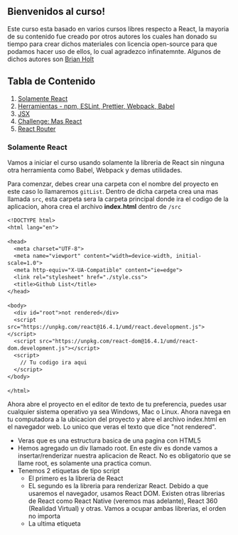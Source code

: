 ## Bienvenidos al curso!

Este curso esta basado en varios cursos libres respecto a React, la mayoria de su contenido fue creado por otros autores los cuales han donado su tiempo para crear dichos materiales con licencia open-source para que podamos hacer uso de ellos, lo cual agradezco infinatemnte. Algunos de dichos autores son [Brian Holt](https://github.com/btholt)

## Tabla de Contenido

1. [Solamente React](#react)
2. [Herramientas - npm, ESLint, Prettier, Webpack, Babel](#herramientas)
3. [JSX](#jsx)
4. [Challenge: Mas React](#challenge1)
5. [React Router](#react-router)

### <a name="react">Solamente React</a>

Vamos a iniciar el curso usando solamente la libreria de React sin ninguna otra herramienta como Babel, Webpack y demas utilidades.

Para comenzar, debes crear una carpeta con el nombre del proyecto en este caso lo llamaremos `gitList`. Dentro de dicha carpeta crea una mas llamada `src`, esta carpeta sera la carpeta principal donde ira el codigo de la aplicacion, ahora crea el archivo **index.html** dentro de `/src`

```
<!DOCTYPE html>
<html lang="en">

<head>
  <meta charset="UTF-8">
  <meta name="viewport" content="width=device-width, initial-scale=1.0">
  <meta http-equiv="X-UA-Compatible" content="ie=edge">
  <link rel="stylesheet" href="./style.css">
  <title>Github List</title>
</head>

<body>
  <div id="root">not rendered</div>
  <script src="https://unpkg.com/react@16.4.1/umd/react.development.js"></script>
  <script src="https://unpkg.com/react-dom@16.4.1/umd/react-dom.development.js"></script>
  <script>
    // Tu codigo ira aqui
  </script>
</body>

</html>
```

Ahora abre el proyecto en el editor de texto de tu preferencia, puedes usar cualquier sistema operativo ya sea Windows, Mac o Linux. Ahora navega en tu computadora a la ubicacion del proyecto y abre el archivo index.html en el navegador web. Lo unico que veras el texto que dice "not rendered".

- Veras que es una estructura basica de una pagina con HTML5
- Hemos agregado un div llamado root. En este div es donde vamos a insertar/renderizar nuestra aplicacion de React. No es obligatorio que se llame root, es solamente una practica comun.
- Tenemos 2 etiquetas de tipo script
  - El primero es la libreria de React
  - EL segundo es la libreria para renderizar React. Debido a que usaremos el navegador, usamos React DOM. Existen otras librerias de React como React Native (veremos mas adelante), React 360 (Realidad Virtual) y otras. Vamos a ocupar ambas librerias, el orden no importa
  - La ultima etiqueta <script> es donde vamos a colocar nuestro codigo.

En la ultima etiqueta, agrega el siguiente codigo.

```
const App = () => {
  return React.createElement(
    "div",
    {},
    React.createElement("h1", {}, "Lista de proyectos de GitHub!")
  );
};

ReactDOM.render(React.createElement(App), document.getElementById("root"));
```

Esta es la aplicacion de React mas simple que podamos construir.

- El primer paso es hacer nuestro propio Componente, App. React es todo relacionado a crear componentes. Luego tomar dichos componentes y crear otros componentes basados en esos.
- Hay 2 tipos de Componentes, componentes funcionales y componentes de clases. Este es un componente funcional. Luego veremos los componentes de clases.
- Un componente funcional _debe_ retornar siempre codigo de HTML (lo cual `React.createElement` genera).
- Basicamente estamos creando una etiqueta div con una etiqueta h1 y el texto de dicho titulo.
- `ReatDOM.render` es quien tomar nuestro componente `App` y lo agrega al DOM (en nuestro caso lo estamos agregando al elemento `root`)
- Puedes notar que estamos usando `React.createElement` con `App` como parametro para `ReactDOM.render`. Necesitamos instanciar `App` para poder renderizarlo.

Ahora bien, vamos a separar nuestros componentes de React de nuestro archivo index.html, dentro de la carpeta `/src` crea un archivo nuevo llamado `App.js`, lueg corta el codigo de React de index.html y pegalo dentro del archivo recien creado.

```
// ./src/App.js
const App = () => {
  return React.createElement(
    "div",
    {},
    React.createElement("h1", {}, "Lista de proyectos de GitHub!")
  );
};

ReactDOM.render(React.createElement(App), document.getElementById("root"));
```

Ahora hacemos referencia al nuevo archivo de Javascript dentro del index.html.

```
<!DOCTYPE html>
<html lang="en">

<head>
  <meta charset="UTF-8">
  <meta name="viewport" content="width=device-width, initial-scale=1.0">
  <meta http-equiv="X-UA-Compatible" content="ie=edge">
  <link rel="stylesheet" href="./style.css">
  <title>Github List</title>
</head>

<body>
  <div id="root">not rendered</div>
  <script src="https://unpkg.com/react@16.4.1/umd/react.development.js"></script>
  <script src="https://unpkg.com/react-dom@16.4.1/umd/react-dom.development.js"></script>
  <script src="./App.js"></script>
</body>

</html>
```

### <a name="herramientas">Herramientas - npm, ESLint, Prettier, Webpack, Babel</a>

#### npm

npm no significa Node Package Manager. Sin embargo, es el package manager para Node.

Para poder iniciar un proyecto de npm, necesitas ejecutar `npm init` en la ruta principal de tu proyecto Si no tienes Node.js instalado, favor instalalo. Cuando ejecutes `npm init` te hara una serie de preguntas. Si no sabes las respuestas o no te interesan, solamente presiona enter. Siempre podras modifica el archivo package.json luego. Esto nos permitira poder dar inicio y poder agregar paquetes.

#### Calidad de Codigo

Es muy importante escribir codigo de calidad. Puede que existan otras librerias para mantener un codigo de calidad, pero las siguientes son las que yo uso y recomiendo.

#### Prettier

Prettier es una excelente herramienta que se encarga de "mejorar" la estetica de nuestro cdigo, donde agregar identacion, cuanta identacion, cuando hacer enters, etc etc.

Vamos a integrar Prettier en nuestro proyecto, puedes instalar Prettier de forma global `npm install --global prettier`. Para probar prettier y ver los resultados de nuestro codigo formateado con las configuraciones predeterminadas de Prettier, debes ejecutar el siguiente codigo dentro de la carpeta `./src` de tu proyecto `prettier App.js`. Si dicho formato te parece bien, puedes ejecutar `prettier --write App.js` y de esa forma Prettier formateara tu codigo por ti (Cool!, ;)).

Prettier funciona de maravilla con Visual Studio Code (editor que Yo les recomendaria). Solo se debe descargar la extension de Prettier. Pro tip: Configuralo para que solamente se ejecute cuando detecte un archivo de configuracion de Prettier.

Para que la herramienta sepa que tenemos un proyecto con Prettier, vamos a crear un archivo llamado `.prettierrc` en la ruta principal de nuestro proyecto y colocar `{}` dentro. Esto le avisa a Prettier de que usaremos la configuracion predeterminada.

#### npm/Yarn scripts

Puede ser muy dificil tener recordar todos los comandos de nuestro CLI para ejecutarlos en nuestro proyecto. Podemos agregar comandos a nuestro proyecto y luego simplemente ejecutarlos.

Primero ejecuta `npm install -D prettier`. `-D` significa solamente para ambiente de desarrollo. Luego dentro del archivo `package.json` en la seccion de "scripts" agrega lo siguiente:

```
"scripts": {
	"format": "prettier --write \"src/**/*.{js,jsx}\"",
},
```

Ahora puedes ejecutar `yarn format` o `npm run format` y ejecutara dicho comando automaticamente.

#### ESLint

Aparte de Prettier que se encarga de formatear nuestro codigo, se recomienda usar una herramienta que obligue a seguir algunos estilos.

Primero que nada ejecuta, `npm install -D eslint` para instalar eslint como dependencia de tu proyecto, luego configuras tu proyecto para que use eslint.

Existen decenas de configuraciones para ESLint y puedes usar la que quieras. La Airbnb es sin duda la mas popular. Vamos a crear el archivo `.eslintrc.json` el cual es el archivo de configuracion de eslint para nuestro proyecto.

```
{
  "extends": ["eslint:recommended", "prettier", "prettier/react"],
  "plugins": [],
  "parserOptions": {
    "ecmaVersion": 2016,
    "sourceType": "module",
    "ecmaFeatures": {
      "jsx": true
    }
  },
  "env": {
    "es6": true,
    "browser": true,
    "node": true
  }
}
```

Esta es una combinacion de configuracions para ESLint y Pretier. Lo mas probable ocupes instalar un par de librerias mas para la configuracion entre ESLint y Prettier, ejecuta el siguiente comando en la carpeta principal de tu proyecto `npm install -D eslint-config-prettier`

Ejecuta el comando `./node_modules/.bin/eslint src/App.js` y veras que te muestra posiblemente varios errores.

Ahora agrega el siguiente comando dentro del package.json

```
"lint": "eslint **/*.{js,jsx} --quiet"
```

ESLint tambien tiene un plugin para integrarlo con Visual Studio Code, lo cual te sugiero que lo hagas. Al final, luego de implementar Prettier y ESLint, la seccion de scripts del package.json luce de la siguiente manera:

```
"scripts": {
    "format": "prettier --write \"src/**/*.{js,jsx}\"",
    "lint": "eslint **/*.{js,jsx} --quiet"
  },
```

#### Webpack y Babel

Ya que tenemos asegurado nuestro codigo limpio usando un linter y que podemos ejecutar nuestros comandos cortesia de npm, vamos a trabajar en la compilacion/build de nuestro codigo. Para esto, vamos a utilizar Webpack y Babel.

#### Webpack

Webpack es una increible herramienta que salio hace unos 3 años al mercado y los desarrolladores con React lo han tomado como una de las herramientas principales debido a sus funcionalidades. En este curso solamente cubriremos los conceptos basicos de Webpack (debido a que es extenso) y nos concentraremos unicamente en 2 funcionalidades: compilacion de modulos y la habilidad de insertarle loaders.

Mas adelante durante la clase usaremos `create-react-app` para crear nuestros proyectos de React, pero por ahora, vale la pena que primero conozcamos los fundamentos de React, Webpack y Babel para que sepamos que sucede detras del telon de `create-react-app`.

Basicamente, **el trabajo de Webpack es combinar todos nuestros archivos de Javascript donde residen nuestros componentes en un solo archivo.**

Lo siguiente que debemos hacer es agregar la libreria de React y ReactDOM como dependencias de nuestro proyecto, pare ello ejecuta el siguiente comando `npm install -S react react-dom`

Dentro de nuestro componente `./src/App.js` vamos a escribir el siguiente codigo al inicio.

```
import React from "react";
import { render } from "react-dom";
...
render(React.createElement(App), document.getElementById("root"));
```

Seguido de eso, vamos a instalar Webpack como dependencia de desarrollo para nuestro proyecto, ejecuta el siguiente comando en la ruta principal de tu proyecto `npm install -D webpack webpack-cli`.

Ahora, vamos a reestructurar los archivos en nuestro proyecto, vamos a crear una carpeta llamada `dist` en la ruta principal y moveremos nuestro archivo index.html de `./src/index.html` hacia `./dist/index.html`.

```
dist
  index.html
src
  App.js
```

Luego, necesitamos modificar nuestro archivo `index.html` de la siguiente manera.

```
<!DOCTYPE html>
<html lang="en">

<head>
  <meta charset="UTF-8">
  <meta name="viewport" content="width=device-width, initial-scale=1.0">
  <meta http-equiv="X-UA-Compatible" content="ie=edge">
  <link rel="stylesheet" href="./style.css">
  <title>Github List</title>
</head>

<body>
  <div id="root">not rendered</div>
  <script src="main.js"></script>
</body>

</html>
```

Como ya tenemos importadas las librerias de React y ReactDOM, ya no ocupamos hacer referencia a ellas desde el index.html, de ahora en adelante, solamente haremos referencia a un nuevo archivo que todavia no tenemos `<script src="main.js"></script>`.

Ahora si, vamos a ver Webpack en accion (finalmente :smile:), para ello desde nuestro terminal en la ruta de nuestro proyecto ejecutamos el siguiente comando
`./node_modules/.bin/webpack src/App.js`

Lo que acabamos de hacer es indicarle a webpack que nos haga un bundle(unificacion) de nuestro componente App.js y automaticamente nos crea el archivo `./dist/main.js`. Dentro de dicho archivo tenemos compilado nuestro codigo de React de nuestro componente App.js, mas adelante, cuando hagamos mas componentes de React para nuestro proyecto, crearemos mas archivos con extension `*.js`, es alli donde webpack entra en escena, creando un solo archivo para nuestros componentes junto con todas y cada una de las dependencias entre dichos archivos.

![Webpack](/img/webpack.png)
Imagen: [Ejemplo grafico de la utilidad de webpack](https://webpack.js.org/)

Para corroborar que todo salio bien, desde la carpeta `dist` de tu proyecto, abre el archivo index.html en el navegador y veras renderizado nuestro unico componente hasta ahora.

#### Babel

Babel es una excelente herramienta, Babel transforma nuestro codigo de React el cual usa la sintaxis conocida como JSX (veremos mas adelante), en sintaxis de Javascript normal. Tambien transforma nuestro codigo de ES6 (version reciente de JS que incorpora bastantes cambios y mejorar al lenguaje) en Javascript que todos los navegadore puedan entender.

A continuacion instala las siguientes librerias de babel desde tu terminal:

```
npm install -D babel-core babel-loader@7 babel-preset-env babel-preset-react
```

En esta ocasion estamos usando Babel6, para ello debemos usar babel-loader version 7. La version actual de Babel que recien salio hace un par de meses es Babel7, el cual usa por default babel-loade@8.

Crea un nuevo archivo en la ruta de tu proyecto llamado `.babelrc`, y pega:

```
{
  "presets": [
    "react",
    ["env", {
      "targets": {
        "browsers": "last 2 versions"
      },
      "loose": true,
      "modules": false
    }]
  ]
}
```

Babel maneja los conceptos de Plugins, cada una de las transformaciones de nuestro codigo vienen en forma de Plugins, para ello Babel usa el concepto de presets o plugins. En este caso le estamos indicando a babel que use el plugin para transformar codigo de react `react` y de ES6 cuando le indicamos `env`.

Ademas, le estamos indicando a Babel que transforme nuestro codigo para que sea compatible con las ultimas 2 versiones de los navegadores donde se cargue nuestra aplicacion de React. Por ultimo le estamos indicando a Babel que No transforme los modulos.

#### Webpack Loaders

Loaders son utilidades que Webpack tomara codigo de entrada, transpilarlo, y generara una salida, tu puedes usars loaders para transpilar codigo como CfeeScript, TypeScript o PureScript. Los loaders de Webpack tambien pueden hacer otras funcionalidades como incluir CSS, imagenes y transformar SVGs. En este ejemplo solamente vamos a utilizar la transformacion de JS.

Ejecuta el siguiente comando desde tu terminal `./node_modules/.bin/webpack --module-bind 'js=babel-loader' src/App.js`

Ahora vamos a crear un archivo de configuracion para Webpack donde especificaremos ademas babel-loader. Para ello en la ruta del proyecto crea un archivo llamado `webpack.config.js`

```
const path = require("path");

module.exports = {
  context: __dirname,
  entry: "./src/App.js",
  devtool: "source-map",
  output: {
    path: path.join(__dirname, "dist"),
    filename: "main.js"
  },
  resolve: {
    extensions: [".js", ".jsx", ".json"]
  },
  stats: {
    colors: true,
    reasons: true,
    chunks: false
  },
  module: {
    rules: [
      {
        test: /\.jsx?$/,
        loader: "babel-loader"
      }
    ]
  },
  mode: "development"
};
```

Le estamos indicando a Webpack cual es el archivo de entrada (entry) para que compile, este es el componente principal de nuestra aplicacion. Tambien le especificamos una ruta de salidad (output), asi como el nombre del archivo que contiene el build,`main.js`. Tambien le especificamos las extensiones que debe buscar (.js, .jsx, .json), seguido algunas estadisticas (stats) que se mostraran en la terminal, luego algunos loaders en este caso babel-loader, y para terminar, especificamos el mode en development/production.

Ahora bien, si ejecutamos el comando `./node_modules/.bin/webpack` estaremos haciendo el build de nuestro proyecto. En ese caso, podemos agregar un comando en nuestro package.json para que sea mucho mas facil hacer el build. Agrega el siguiente comando en scripts `"build": "webpack"`. Al final, los scripts que tenemos hasta ahora son los siguientes:

Con dicho script de `build` creado, para ejecutarlo, solamente escribes el comando `npm run build` desde tu terminal.

Ahora bien, cada vez que hagamos un cambio a nuestro codigo, tenemos que ejecutar el build, pero, podemos modificar ese comportamiento. Webpack acepta que le pasemos un comando asi `webpack --watch`, lo que hace watch es ejecutar el build y en cada cambio de codigo automaticamente volvera a hacer el build por nosotros.

Podemos tomar ventaja de --watch, asi que agreguemos otro script a nuestro package.json asi `"watch": "webpack --watch"`

```
...
"scripts": {
    "format": "prettier --write \"src/**/*.{js,jsx}\"",
    "lint": "eslint **/*.{js,jsx} --quiet",
    "build": "webpack",
    "watch": "webpack --watch"
  },
...
```

Ahora bien, que pasa si ejecutamos el comando de ESLint `npm run lint`, pasa que ESLint nos mostrara todos los "errores" de nuestro archivo `main.js` (creado por webpack), y no queremos que ESLint se preocupe por dicho archivo, para ello, agregamos un archivo llamado `.eslintignore`, y agregamos:

```
/dist
/node_modules
```

### <a name="jsx">JSX</a>

Hemos estado escribiendo React usando vanila Javascript y hoy en dia nadie hace eso. La mayoria hace uso de JSX el cual es esencialmente sintaxis similar a HTML/XML. Lo que JSX hace al final es tomar el HTML que escribimos para nuestros componentes y lo traduce al mismo codigo de vanila Javascript que estamos usando.

```
import React from 'react';
import ReactDOM from 'react-dom';

const App = () => {
  return (
    <div>
      <h1>Lista de proyectos de GitHub!</h1>
    </div>
  );
};

ReactDOM.render(<App />, document.getElementById('root'));
```

Ahora si, finalmente estamos usando JSX!! :bowtie:. Como veras, es una combinacion de HTML dentro de JS, ten cuidado en usar los signos `<App />` como parte del nombre del componente App que creamos, esta es la forma en JSX para llamar/referenciar nuestros componentes.

Vamos a crear un segundo componente para el Header de nuestro proyecto, para ello, crea un archivo llamado `./src/Header.js`

```
import React from 'react';

const Header = () => {
  return (
    <div className="header">
      <p className="logo">GitHub Demo Project</p>
    </div>
  );
};

export default Header;
```

Hemos agregado un segundo componente, en este caso un Componente Funcional, que simplemente retorna un div con una etiqueta de parrafo, veras tambien que para definir estilos mediante clases en JSX en lugar de class, se utiliza `className` en formato de camelCase, el cambio es debido a que `class` en JS es una palabra reservada. Al final, se exporta el componente mediante `export default Header`, esta es la forma de exportar componentes, variables, funciones via ES6.

Ahora, dentro de nuestro `./src/App.js` agregamos lo siguiente:

```
import React from 'react';
import ReactDOM from 'react-dom';
import Header from './Header.js'; // Importamos componente Header

const App = () => {
  return (
    <div>
      <Header />
      <div className="container">
        <h1>Lista de proyectos de GitHub!</h1>
      </div>
    </div>
  );
};

ReactDOM.render(<App />, document.getElementById('root'));
```

Hemos importado el componente Header y hemos agregado un nuevo div con la clase `container`. Para los estilos usaremos una libreria ligera y bastante util conocida como [skeleton](http://getskeleton.com/), dicha librerias no se considera un framework de CSS, es mas bien una utileria, donde trae su propio grid system y demas estilos que sirven como base para nuestro proyecto. En ese caso, descarga la libreria, copia y pega los estilos dentro de nuestro archivo `./dist/style.css`.

Al final agrega los siguientes estilos a `style.css`, son para el `.header` y `.logo`

```
.header {
  overflow: hidden;
  background-color: #373636;
  padding: 20px 10px;
  box-shadow: 0 0 40px 0 #000000;
}

.header p {
  float: left;
  color: #fff;
  text-align: center;
  padding: 12px;
  padding-left: 70px;
  font-size: 18px;
  line-height: 25px;
  border-radius: 4px;
}

.header p.logo {
  font-size: 25px;
  font-weight: bold;
}
```

Bien, lo siguiente que haremos sera ejecutar ESLint automaticamente cuando nuestro codigo se compila por parte de Webpack, asi, ESLint nos hara saber cuando existan errores en nuestro codigo.

Asi como usamos babel-loader para transformar nuestro codigo, vamos a usar el eslint-loader para ejecutar el linter por nosotros, eslint-loader es similar a babel-loader, excepto que No transformara nuestro codigo, solamente nos dara la advertencia de errores. A continuacion, instalemos eslint-loader.

```
npm install -D eslint-loader babel-eslint eslint-plugin-prettier eslint-plugin-react eslint-config-react
```

Dentro de nuestro archivo de configuracion de webpack agregamos:

```
// dentro de rules, antes de babel-loader
{
  enforce: "pre",
  test: /\.jsx?$/,
  loader: "eslint-loader",
  exclude: /node_modules/
}
```

Luego dentro de nuestro archivo de cofiguracion de ESLint `.eslintrc.json` agregamos la siguiente extension:

```
"extends": [
  ...
    "plugin:react/recommended"
  ],
```

Ahora vamos a cambiarnos al servidor web local de Webpack, el cual nos hace las cosas mucho mas sencillas. El servidor web de Webpack acelera nuestro proceso de desarrollo permitiendonos correr un servidor local y servir el contenido desde el servidor web. Guarda todo en memoria y acelera la velocidad del rebuild. Agrega la siguiente libreria:

```
npm install -D webpack-dev-server
```

Ahora, dentro de `webpack.config.js`, agrega:

```
...
// agregalo como propiedad antes de module
devServer: {
  contentBase: path.join(__dirname, 'dist'),
  compress: true,
  port: 9000
},
```

Agregamos el siguiente script al package.json, de esta forma levantaremos el servidor de desarrollo en el puerto `localhost:8080` y se ejecutara la compilacion/build del proyecto.

```
"dev": "webpack-dev-server"
```

### <a name="challenge1">Challenge: Mas React</a>

Bien, vamos a continuar creando el landing page de nuestro proyecto, vamos a editar los estilos para eliminar los margenes que se muestran al rededor del componente Header.

```
// dentro de nuestro archivo style.css
body {
  ...
  margin: 0;
}
```

Super!. Asi como dice el titulo de esta seccion, llego el momento de nuestro primer Challenge. El objetivo en este challenge sera terminar de configurar nuestra landing page, la cual debe quedar de la siguiente manera:

![Landin Page](/img/landing-page.png)
Imagen: Asi debe quedar nuestra landing page

**Instrucciones** para resolver este challenge:

1. Deben crear un componente nuevo llamado `Search`
2. Dicho componente esta compuesto por un Input de HTML
3. Deben lograr que luzca lo mas parecido a la imagen, con esquinas redondeadas, color de fondo, etc..
4. Para el icono (cheque), deben usar FontAwesome.
5. Debe ser Responsive

### <a name="react-router">React Router</a>

React Router es una excelente herramienta para el manejo de las rutas en nuestra aplicacion, vamos a utilizar la version mas reciente de dicha libreria, la cual ha tenido bastantes cambios y actualizaciones desde la primera version hasta la version 4, la mas estable hasta ahora.

```
npm install -S react-router react-router-dom
```

Vamos a crear el componente `Search.js` del challenge anterior, para ello, creamos el archivo Search.js en el src del proyecto

```
import React from 'react';
import Header from './Header.js';

const Search = () => {
  return (
    <div>
      <Header />
      <div className="container">
        <section className="search six offset-by-three columns">
          <form>
            <button type="submit">
              <span className="fa fa-check-circle fa-3x" />
            </button>
            <input
              className="u-full-width"
              type="text"
              name="username"
              placeholder="Enter Github Username"
            />
          </form>
        </section>
      </div>
    </div>
  );
};

export default Search;
```

Como habran notado, hemos incluido aca el llamado al componente `<Header />`, este sera uno de los cambios que haremos a la estructura de nuestra aplicacion.

Ahora agregamos un par de clases a nuestro archivo `style.css`

```
@import url('//maxcdn.bootstrapcdn.com/font-awesome/4.1.0/css/font-awesome.min.css');

/* Search component
_________________________________________________ */
.search {
  position: relative;
  top: 50%;
  margin-top: 200px;
}
.search {
  display: inline-block;
}

.search button {
  position: absolute;
  top: 7px;
  left: 10px;
  color: green;
  background: transparent;
  border: none;
}

.search button {
  left: auto;
  right: 10px;
  background: transparent;
}
```

Hemos importado FontAwesome en nuestro archivo de hoja de estilos mediante la URL de un CDN (Content Delivery Network), esta es una de las tantas formas de importar frameworks de CSS en React.

Seguido, importaremos el componente a nuestro App.js y utilizaremos `BrowserRouter` junto con `Route` de React Router.

```
import React from 'react';
import ReactDOM from 'react-dom';
import Search from './Search';
import { BrowserRouter, Route } from 'react-router-dom';

const App = () => {
  return (
    <BrowserRouter>
      <Route exact path="/" component={Search} />
    </BrowserRouter>
  );
};

ReactDOM.render(<App />, document.getElementById('root'));
```

Hemos importado `BrowserRouter`, esto debido a que nos permite usar el historial de navegacion del API de HTML5, en lugar de `HashRouter`. Y `Route` lo utilizamos para crear las rutas de nuestro proyecto, en este caso, para la ruta principal le agregamos la propiedad `exact`, esto para especificar que la ruta principal de nuestra aplicacion en este caso el `path='/'` debe ser exacto, si no lo agregamos podemos confundir a React Router, ya que por ejemplo; podria tomar las subsecuentes rutas que lleven el `/` como rutas principales. El prop `component={Search}` es donde le indicamos que componente carga al usuario ingresar dicha ruta.

Lo siguiente que haremos es agregarle funcionalidad al formulario de Search.js, usaremos la propiedad `onSubmit` para indicarle al formulario que hacer con los datos ingresados en el `<input type="text" />`

```
import React from 'react';
import Header from './Header.js';

const Search = () => {
  const handleSubmit = e => {
    e.preventDefault();
    // eslint-disable-next-line
    console.log(e.target.username.value);
  };

  return (
    <div>
      <Header />
      <div className="container">
        <section className="search six offset-by-three columns">
          <form onSubmit={handleSubmit}>
            <button type="submit">
              <span className="fa fa-check-circle fa-3x" />
            </button>
            <input
              className="u-full-width"
              type="text"
              name="username"
              placeholder="Enter Github Username"
            />
          </form>
        </section>
      </div>
    </div>
  );
};

export default Search;
```

Aparte, hemos creado una funcion `handleSubmit` para tomar los valores del Input e imprimirlos en este caso en la consola del navegador.

```
  const handleSubmit = e => {
    e.preventDefault();
    // eslint-disable-next-line
    console.log(e.target.username.value);
  };
```

La linea `e.preventDefault()` se utiliza para evitar que el navegador intente llamar a un servidor al momento de darle submit al formulario. La siguiente linea `// eslint-disable-next-line` es para decirle a ESLint que ignore la line adel console.log(e.target.username.value), debido a que No es permitido console.log al momento de hacer deploy a produccion, claro, esto es solamente con motivos de prueba, para asegurarnos que recibimos los datos que se ingresan en el Input.
